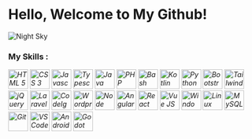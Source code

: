 # Hello, Welcome to My Github!

<img src="https://source.unsplash.com/1366x384?night-sky" alt="Night Sky">

### My Skills :

<i><img src="https://cdn.jsdelivr.net/gh/devicons/devicon/icons/html5/html5-original.svg" alt="HTML 5" height="40"></i>
<i><img src="https://cdn.jsdelivr.net/gh/devicons/devicon/icons/css3/css3-original.svg" alt="CSS 3" height="40"></i>
<i><img src="https://cdn.jsdelivr.net/gh/devicons/devicon/icons/javascript/javascript-original.svg" alt="Javascript" height="40"></i>
<i><img src="https://cdn.jsdelivr.net/gh/devicons/devicon/icons/typescript/typescript-original.svg" alt="Typescript" height="40"></i>
<i><img src="https://cdn.jsdelivr.net/gh/devicons/devicon/icons/java/java-original.svg" alt="Java" height="40"></i>
<i><img src="https://cdn.jsdelivr.net/gh/devicons/devicon/icons/php/php-original.svg" alt="PHP" height="40"></i>
<i><img src="https://cdn.jsdelivr.net/gh/devicons/devicon/icons/bash/bash-original.svg" alt="Bash" height="40"></i>
<i><img src="https://cdn.jsdelivr.net/gh/devicons/devicon/icons/kotlin/kotlin-original.svg" alt="Kotlin" height="40"></i>
<i><img src="https://cdn.jsdelivr.net/gh/devicons/devicon/icons/python/python-original.svg" alt="Python" height="40"></i>
<i><img src="https://cdn.jsdelivr.net/gh/devicons/devicon/icons/bootstrap/bootstrap-original.svg" alt="Bootstrap" height="40"></i>
<i><img src="https://cdn.jsdelivr.net/gh/devicons/devicon/icons/tailwindcss/tailwindcss-plain.svg" alt="Tailwind CSS" height="40"></i>
<i><img src="https://cdn.jsdelivr.net/gh/devicons/devicon/icons/jquery/jquery-original.svg" alt="jQuery" height="40"></i>
<i><img src="https://cdn.jsdelivr.net/gh/devicons/devicon/icons/laravel/laravel-plain.svg" alt="Laravel" height="40"></i>
<i><img src="https://cdn.jsdelivr.net/gh/devicons/devicon/icons/codeigniter/codeigniter-plain.svg" alt="CodeIgniter" height="40"></i>
<i><img src="https://cdn.jsdelivr.net/gh/devicons/devicon/icons/wordpress/wordpress-plain.svg" alt="Wordpress" height="40"></i>
<i><img src="https://cdn.jsdelivr.net/gh/devicons/devicon/icons/nodejs/nodejs-original.svg" alt="Node JS" height="40"></i>
<i><img src="https://cdn.jsdelivr.net/gh/devicons/devicon/icons/angularjs/angularjs-original.svg" alt="Angular JS" height="40"></i>
<i><img src="https://cdn.jsdelivr.net/gh/devicons/devicon/icons/react/react-original.svg" alt="React" height="40"></i>
<i><img src="https://cdn.jsdelivr.net/gh/devicons/devicon/icons/vuejs/vuejs-original.svg" alt="Vue JS" height="40"></i>
<i><img src="https://cdn.jsdelivr.net/gh/devicons/devicon/icons/windows8/windows8-original.svg" alt="Windows 8" height="40"></i>
<i><img src="https://cdn.jsdelivr.net/gh/devicons/devicon/icons/linux/linux-original.svg" alt="Linux" height="40"></i>
<i><img src="https://cdn.jsdelivr.net/gh/devicons/devicon/icons/mysql/mysql-original.svg" alt="MySQL" height="40"></i>
<i><img src="https://cdn.jsdelivr.net/gh/devicons/devicon/icons/git/git-original.svg" alt="Git" height="40"></i>
<i><img src="https://cdn.jsdelivr.net/gh/devicons/devicon/icons/vscode/vscode-original.svg" alt="VS Code" height="40"></i>
<i><img src="https://cdn.jsdelivr.net/gh/devicons/devicon/icons/androidstudio/androidstudio-original.svg" alt="Android Studio" height="40"></i>
<i><img src="https://cdn.jsdelivr.net/gh/devicons/devicon/icons/godot/godot-original.svg" alt="Godot" height="40"></i>

<script type='text/javascript' src='https://cdn.trakteer.id/js/embed/trbtn.min.js'>
</script><script type='text/javascript'>(function(){var trbtnId=trbtn.init('Dukung Saya di Trakteer','#be1e2d','https://trakteer.id/izardaffa','https://cdn.trakteer.id/images/embed/trbtn-icon.png','40');trbtn.draw(trbtnId);})();</script>